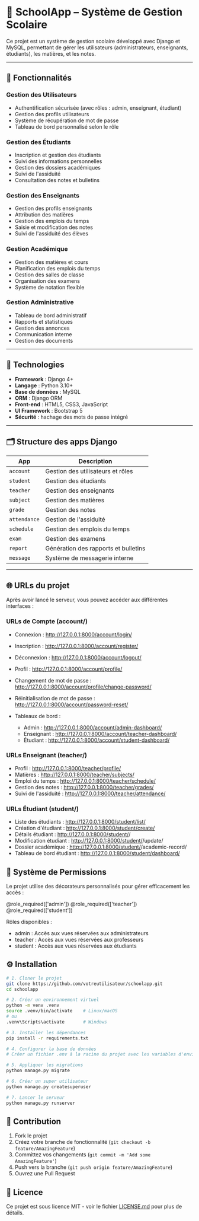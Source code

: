 # 🏫 SchoolApp – Système de Gestion Scolaire

Ce projet est un système de gestion scolaire développé avec Django et MySQL, permettant de gérer les utilisateurs (administrateurs, enseignants, étudiants), les matières, et les notes.

---

## 🚀 Fonctionnalités

### Gestion des Utilisateurs
- Authentification sécurisée (avec rôles : admin, enseignant, étudiant)
- Gestion des profils utilisateurs
- Système de récupération de mot de passe
- Tableau de bord personnalisé selon le rôle

### Gestion des Étudiants
- Inscription et gestion des étudiants
- Suivi des informations personnelles
- Gestion des dossiers académiques
- Suivi de l'assiduité
- Consultation des notes et bulletins

### Gestion des Enseignants
- Gestion des profils enseignants
- Attribution des matières
- Gestion des emplois du temps
- Saisie et modification des notes
- Suivi de l'assiduité des élèves

### Gestion Académique
- Gestion des matières et cours
- Planification des emplois du temps
- Gestion des salles de classe
- Organisation des examens
- Système de notation flexible

### Gestion Administrative
- Tableau de bord administratif
- Rapports et statistiques
- Gestion des annonces
- Communication interne
- Gestion des documents

---

## 🧱 Technologies

- **Framework** : Django 4+
- **Langage** : Python 3.10+
- **Base de données** : MySQL
- **ORM** : Django ORM
- **Front-end** : HTML5, CSS3, JavaScript
- **UI Framework** : Bootstrap 5
- **Sécurité** : hachage des mots de passe intégré

---

## 🗂️ Structure des apps Django

| App         | Description                              |
|-------------|------------------------------------------|
| `account`   | Gestion des utilisateurs et rôles        |
| `student`   | Gestion des étudiants                    |
| `teacher`   | Gestion des enseignants                  |
| `subject`   | Gestion des matières                     |
| `grade`     | Gestion des notes                        |
| `attendance`| Gestion de l'assiduité                  |
| `schedule`  | Gestion des emplois du temps            |
| `exam`      | Gestion des examens                     |
| `report`    | Génération des rapports et bulletins    |
| `message`   | Système de messagerie interne           |

---

## 🌐 URLs du projet
Après avoir lancé le serveur, vous pouvez accéder aux différentes interfaces :

### URLs de Compte (account/)
- Connexion : http://127.0.0.1:8000/account/login/
- Inscription : http://127.0.0.1:8000/account/register/
- Déconnexion : http://127.0.0.1:8000/account/logout/
- Profil : http://127.0.0.1:8000/account/profile/
- Changement de mot de passe : http://127.0.0.1:8000/account/profile/change-password/
- Réinitialisation de mot de passe : http://127.0.0.1:8000/account/password-reset/

- Tableaux de bord :
  - Admin : http://127.0.0.1:8000/account/admin-dashboard/
  - Enseignant : http://127.0.0.1:8000/account/teacher-dashboard/
  - Étudiant : http://127.0.0.1:8000/account/student-dashboard/

### URLs Enseignant (teacher/)
- Profil : http://127.0.0.1:8000/teacher/profile/
- Matières : http://127.0.0.1:8000/teacher/subjects/
- Emploi du temps : http://127.0.0.1:8000/teacher/schedule/
- Gestion des notes : http://127.0.0.1:8000/teacher/grades/
- Suivi de l'assiduité : http://127.0.0.1:8000/teacher/attendance/

### URLs Étudiant (student/)
- Liste des étudiants : http://127.0.0.1:8000/student/list/
- Création d'étudiant : http://127.0.0.1:8000/student/create/
- Détails étudiant : http://127.0.0.1:8000/student/<id>/
- Modification étudiant : http://127.0.0.1:8000/student/<id>/update/
- Dossier académique : http://127.0.0.1:8000/student/<id>/academic-record/
- Tableau de bord étudiant : http://127.0.0.1:8000/student/dashboard/

## 🔐 Système de Permissions
Le projet utilise des décorateurs personnalisés pour gérer efficacement les accès :

@role_required(['admin'])
@role_required(['teacher'])
@role_required(['student'])

Rôles disponibles :
- admin : Accès aux vues réservées aux administrateurs
- teacher : Accès aux vues réservées aux professeurs
- student : Accès aux vues réservées aux étudiants

## ⚙️ Installation

```bash
# 1. Cloner le projet
git clone https://github.com/votreutilisateur/schoolapp.git
cd schoolapp

# 2. Créer un environnement virtuel
python -m venv .venv
source .venv/bin/activate    # Linux/macOS
# ou
.venv\Scripts\activate       # Windows

# 3. Installer les dépendances
pip install -r requirements.txt

# 4. Configurer la base de données
# Créer un fichier .env à la racine du projet avec les variables d'environnement

# 5. Appliquer les migrations
python manage.py migrate

# 6. Créer un super utilisateur
python manage.py createsuperuser

# 7. Lancer le serveur
python manage.py runserver
```

## 📝 Contribution

1. Fork le projet
2. Créez votre branche de fonctionnalité (`git checkout -b feature/AmazingFeature`)
3. Committez vos changements (`git commit -m 'Add some AmazingFeature'`)
4. Push vers la branche (`git push origin feature/AmazingFeature`)
5. Ouvrez une Pull Request

## 📄 Licence

Ce projet est sous licence MIT - voir le fichier [LICENSE.md](LICENSE.md) pour plus de détails.
